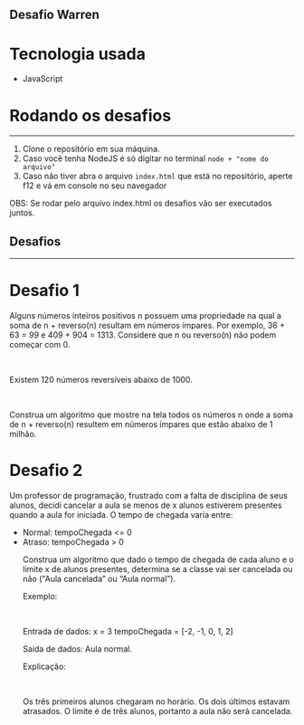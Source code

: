 ## Desafio Warren

# Tecnologia usada
<ul>
    <li>JavaScript</li>
</ul>

# Rodando os desafios
<hr>
<ol>
    <li>Clone o repositório em sua máquina.</li>
    <li>Caso você tenha NodeJS é só digitar no terminal <code>node + "nome do arquivo"</code></li>
    <li>Caso não tiver abra o arquivo <code>index.html</code> que está no repositório, aperte f12 e vá em console no seu navegador</li>
</ol>
<p>OBS: Se rodar pelo arquivo index.html os desafios vão ser executados juntos.</p>

## Desafios
<hr>

# Desafio 1

<p>Alguns números inteiros positivos n possuem uma propriedade na qual a soma de n + reverso(n) resultam em números ímpares. Por exemplo, 36 + 63 = 99 e 409 + 904 = 1313. Considere que n ou reverso(n) não podem começar com 0.</p>
<br>
<p>Existem 120 números reversíveis abaixo de 1000.</p><br>

<p>Construa um algoritmo que mostre na tela todos os números n onde a soma de n + reverso(n) resultem em números ímpares que estão abaixo de 1 milhão.</p>

# Desafio 2

<p>Um professor de programação, frustrado com a falta de disciplina de seus alunos, decidi cancelar a aula se menos de x alunos estiverem presentes quando a aula for iniciada. O tempo de chegada varia entre:</p>

<ul>
    <li>Normal: tempoChegada <= 0</li>
    <li>Atraso: tempoChegada > 0</li>
<p>Construa um algoritmo que dado o tempo de chegada de cada aluno e o limite x de alunos presentes, determina se a classe vai ser cancelada ou não ("Aula cancelada” ou “Aula normal”).</p>

<p>Exemplo:<p><br>

<p>Entrada de dados:
x = 3
tempoChegada = [-2, -1, 0, 1, 2]

Saída de dados:
Aula normal.
</p>
<p>Explicação:</p><br>
<p>Os três primeiros alunos chegaram no horário. Os dois últimos estavam atrasados. O limite é de três alunos, portanto a aula não será cancelada.<p>
